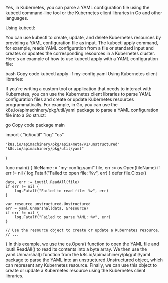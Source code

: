 Yes, in Kubernetes, you can parse a YAML configuration file using the kubectl command-line tool or the Kubernetes client libraries in Go and other languages.

Using kubectl:

You can use kubectl to create, update, and delete Kubernetes resources by providing a YAML configuration file as input. The kubectl apply command, for example, reads YAML configuration from a file or standard input and creates or updates the corresponding resources in a Kubernetes cluster. Here's an example of how to use kubectl apply with a YAML configuration file:

bash
Copy code
kubectl apply -f my-config.yaml
Using Kubernetes client libraries:

If you're writing a custom tool or application that needs to interact with Kubernetes, you can use the Kubernetes client libraries to parse YAML configuration files and create or update Kubernetes resources programmatically. For example, in Go, you can use the k8s.io/apimachinery/pkg/util/yaml package to parse a YAML configuration file into a Go struct:

go
Copy code
package main

import (
	"io/ioutil"
	"log"
	"os"

	"k8s.io/apimachinery/pkg/apis/meta/v1/unstructured"
	"k8s.io/apimachinery/pkg/util/yaml"
)

func main() {
	fileName := "my-config.yaml"
	file, err := os.Open(fileName)
	if err != nil {
		log.Fatalf("Failed to open file: %v", err)
	}
	defer file.Close()

	data, err := ioutil.ReadAll(file)
	if err != nil {
		log.Fatalf("Failed to read file: %v", err)
	}

	var resource unstructured.Unstructured
	err = yaml.Unmarshal(data, &resource)
	if err != nil {
		log.Fatalf("Failed to parse YAML: %v", err)
	}

	// Use the resource object to create or update a Kubernetes resource.
	// ...
}
In this example, we use the os.Open() function to open the YAML file and ioutil.ReadAll() to read its contents into a byte array. We then use the yaml.Unmarshal() function from the k8s.io/apimachinery/pkg/util/yaml package to parse the YAML into an unstructured.Unstructured object, which can represent any Kubernetes resource. Finally, we can use this object to create or update a Kubernetes resource using the Kubernetes client libraries.